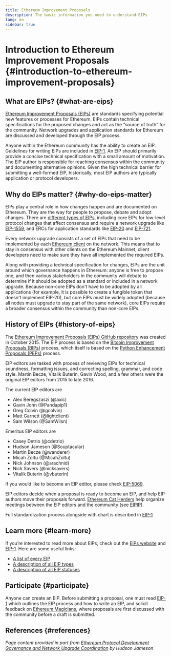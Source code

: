 ```yaml
---
title: Ethereum Improvement Proposals
description: The basic information you need to understand EIPs
lang: en
sidebar: true
---
```


# Introduction to Ethereum Improvement Proposals {#introduction-to-ethereum-improvement-proposals}

## What are EIPs? {#what-are-eips}

[Ethereum Improvement Proposals (EIPs)](https://eips.ethereum.org/) are standards specifying potential new features or processes for Ethereum. EIPs contain technical specifications for the proposed changes and act as the “source of truth” for the community. Network upgrades and application standards for Ethereum are discussed and developed through the EIP process.

Anyone within the Ethereum community has the ability to create an EIP. Guidelines for writing EIPs are included in [EIP-1](https://eips.ethereum.org/EIPS/eip-1). An EIP should primarily provide a concise technical specification with a small amount of motivation. The EIP author is responsible for reaching consensus within the community and documenting alternative opinions. Given the high technical barrier for submitting a well-formed EIP, historically, most EIP authors are typically application or protocol developers.

## Why do EIPs matter? {#why-do-eips-matter}

EIPs play a central role in how changes happen and are documented on Ethereum. They are the way for people to propose, debate and adopt changes. There are [different types of EIPs](https://github.com/ethereum/EIPs/blob/master/EIPS/eip-1.md#eip-types), including core EIPs for low-level protocol changes that affect consensus and require a network upgrade like [EIP-1559](https://eips.ethereum.org/EIPS/eip-1559), and ERCs for application standards like [EIP-20](https://eips.ethereum.org/EIPS/eip-20) and [EIP-721](https://eips.ethereum.org/EIPS/eip-721).

Every network upgrade consists of a set of EIPs that need to be implemented by each [Ethereum client](/learn/#clients-and-nodes) on the network. This means that to stay in consensus with other clients on the Ethereum Mainnet, client developers need to make sure they have all implemented the required EIPs.

Along with providing a technical specification for changes, EIPs are the unit around which governance happens in Ethereum: anyone is free to propose one, and then various stakeholders in the community will debate to determine if it should be adopted as a standard or included in a network upgrade. Because non-core EIPs don't have to be adopted by all applications (for example, it is possible to create a fungible token that doesn't implement EIP-20), but core EIPs must be widely adopted (because all nodes must upgrade to stay part of the same network), core EIPs require a broader consensus within the community than non-core EIPs.

## History of EIPs {#history-of-eips}

The [Ethereum Improvement Proposals (EIPs) GitHub repository](https://github.com/ethereum/EIPs) was created in October 2015. The EIP process is based on the [Bitcoin Improvement Proposals (BIPs)](https://github.com/bitcoin/bips) process, which itself is based on the [Python Enhancement Proposals (PEPs)](https://www.python.org/dev/peps/) process.

EIP editors are tasked with process of reviewing EIPs for technical soundness, formatting issues, and correcting spelling, grammar, and code style. Martin Becze, Vitalik Buterin, Gavin Wood, and a few others were the original EIP editors from 2015 to late 2016.

The current EIP editors are

- Alex Beregszaszi (@axic)
- Gavin John (@Pandapip1)
- Greg Colvin (@gcolvin)
- Matt Garnett (@lightclient)
- Sam Wilson (@SamWilsn)

Emeritus EIP editors are

- Casey Detrio (@cdetrio)
- Hudson Jameson (@Souptacular)
- Martin Becze (@wanderer)
- Micah Zoltu (@MicahZoltu)
- Nick Johnson (@arachnid)
- Nick Savers (@nicksavers)
- Vitalik Buterin (@vbuterin)

If you would like to become an EIP editor, please check [EIP-5069](https://eips.ethereum.org/EIPS/eip-5069).

EIP editors decide when a proposal is ready to become an EIP, and help EIP authors move their proposals forward. [Ethereum Cat Herders](https://ethereumcatherders.com/) help organize meetings between the EIP editors and the community (see [EIPIP](https://github.com/ethereum-cat-herders/EIPIP)). 

Full standardization process alongside with chart is described in [EIP-1](https://eips.ethereum.org/EIPS/eip-1)

## Learn more {#learn-more}

If you’re interested to read more about EIPs, check out the [EIPs website](https://eips.ethereum.org/) and [EIP-1](https://eips.ethereum.org/EIPS/eip-1). Here are some useful links:

- [A list of every EIP](https://eips.ethereum.org/all)
- [A description of all EIP types](https://eips.ethereum.org/EIPS/eip-1#eip-types)
- [A description of all EIP statuses](https://eips.ethereum.org/EIPS/eip-1#eip-process)

## Participate {#participate}

Anyone can create an EIP. Before submitting a proposal, one must read [EIP-1](https://eips.ethereum.org/EIPS/eip-1) which outlines the EIP process and how to write an EIP, and solicit feedback on [Ethereum Magicians](https://ethereum-magicians.org/), where proposals are first discussed with the community before a draft is submitted.

## References {#references}

<cite class="citation">

Page content provided in part from [Ethereum Protocol Development Governance and Network Upgrade Coordination](https://hudsonjameson.com/2020-03-23-ethereum-protocol-development-governance-and-network-upgrade-coordination/) by Hudson Jameson

</cite>

